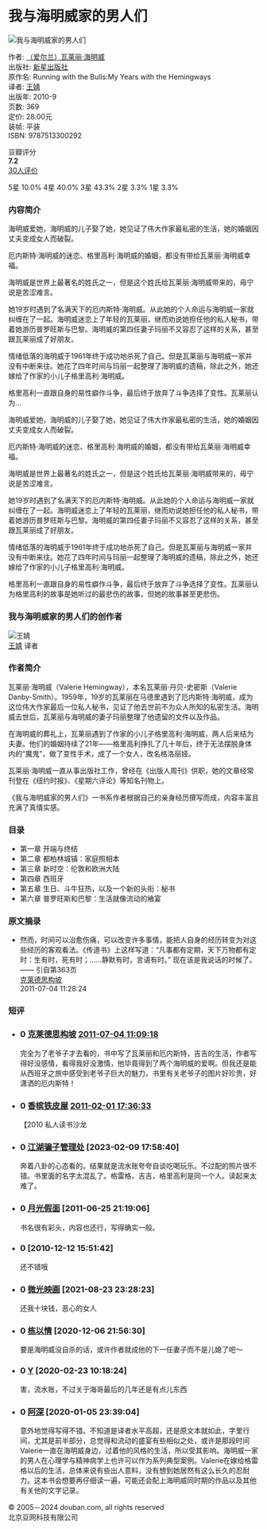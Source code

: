 # 我与海明威家的男人们

![我与海明威家的男人们](https://img1.doubanio.com/view/subject/s/public/s4504868.jpg)

作者: [（爱尔兰）瓦莱丽·海明威](/search/%E7%93%A6%E8%8E%B1%E4%B8%BD%C2%B7%E6%B5%B7%E6%98%8E%E5%A8%81)  
出版社: [新星出版社](https://book.douban.com/press/2643)  
原作名: Running with the Bulls:My Years with the Hemingways  
译者: [王婧](https://book.douban.com/author/250198/)  
出版年: 2010-9  
页数: 369  
定价: 28.00元  
装帧: 平装  
ISBN: 9787513300292  

豆瓣评分  
**7.2**  
[30人评价](comments)

5星 10.0% 4星 40.0% 3星 43.3% 2星 3.3% 1星 3.3%  

### 内容简介

海明威爱她，海明威的儿子娶了她，她见证了伟大作家最私密的生活，她的婚姻因丈夫变成女人而破裂。

厄内斯特·海明威的迷恋、格里高利·海明威的婚姻，都没有带给瓦莱丽·海明威幸福。

海明威是世界上最著名的姓氏之一，但是这个姓氏给瓦莱丽·海明威带来的，毋宁说是苦涩难言。

她19岁时遇到了名满天下的厄内斯特·海明威。从此她的个人命运与海明威一家就纠缠在了一起。海明威迷恋上了年轻的瓦莱丽，继而劝说她担任他的私人秘书，带着她游历普罗旺斯与巴黎。海明威的第四任妻子玛丽不又容忍了这样的关系，甚至跟瓦莱丽成了好朋友。

情绪低落的海明威于1961年终于成功地杀死了自己。但是瓦莱丽与海明威一家并没有中断来往。她花了四年时间与玛丽一起整理了海明威的遗稿，除此之外，她还嫁给了作家的小儿子格里高利·海明威。

格里高利一直跟自身的易性癖作斗争，最后终于放弃了斗争选择了变性。瓦莱丽认为...

海明威爱她，海明威的儿子娶了她，她见证了伟大作家最私密的生活，她的婚姻因丈夫变成女人而破裂。

厄内斯特·海明威的迷恋、格里高利·海明威的婚姻，都没有带给瓦莱丽·海明威幸福。

海明威是世界上最著名的姓氏之一，但是这个姓氏给瓦莱丽·海明威带来的，毋宁说是苦涩难言。

她19岁时遇到了名满天下的厄内斯特·海明威。从此她的个人命运与海明威一家就纠缠在了一起。海明威迷恋上了年轻的瓦莱丽，继而劝说她担任他的私人秘书，带着她游历普罗旺斯与巴黎。海明威的第四任妻子玛丽不又容忍了这样的关系，甚至跟瓦莱丽成了好朋友。

情绪低落的海明威于1961年终于成功地杀死了自己。但是瓦莱丽与海明威一家并没有中断来往。她花了四年时间与玛丽一起整理了海明威的遗稿，除此之外，她还嫁给了作家的小儿子格里高利·海明威。

格里高利一直跟自身的易性癖作斗争，最后终于放弃了斗争选择了变性。瓦莱丽认为格里高利的故事是她听过的最悲伤的故事，但她的故事甚至更悲伤。

### 我与海明威家的男人们的创作者

![王婧](https://img1.doubanio.com/f/vendors/8dd0c794499fe925ae2ae89ee30cd225750457b4/pics/personage-default-medium.png)  
[王婧](https://book.douban.com/author/250198/ "王婧") 译者  

### 作者简介

瓦莱丽·海明威（Valerie Hemingway），本名瓦莱丽·丹贝-史密斯（Valerie Danby-Smith）。1959年，19岁的瓦莱丽在马德里遇到了厄内斯特·海明威，成为这位伟大作家最后一位私人秘书，见证了他去世前不为众人所知的私密生活。海明威去世后，瓦莱丽与海明威的妻子玛丽整理了他遗留的文件以及作品。

在海明威的葬礼上，瓦莱丽遇到了作家的小儿子格里高利·海明威，两人后来结为夫妻。他们的婚姻持续了21年——格里高利挣扎了几十年后，终于无法摆脱身体内的“魔鬼”，做了变性手术，成了一个女人，改名格洛丽娅。

瓦莱丽·海明威一直从事出版社工作，曾经在《出版人周刊》供职，她的文章经常刊登在《纽约时报》、《星期六评论》等知名刊物上。

《我与海明威家的男人们》一书系作者根据自己的亲身经历撰写而成，内容丰富且充满了真情实感。

### 目录

- 第一章 开端与终结
- 第二章 都柏林城镇：家庭照相本
- 第三章 新时空：伦敦和欧洲大陆
- 第四章 西班牙
- 第五章 生日、斗牛狂热，以及一个新的头衔：秘书
- 第六章 普罗旺斯和巴黎：生活就像流动的飨宴

### 原文摘录 

- 然而，时间可以治愈伤痛，可以改变许多事情，能把人自身的经历转变为对这些经历的客观看法。《传道书》上这样写道：“凡事都有定期，天下万物都有定时：生有时，死有时；……静默有时，言语有时。” 现在该是我说话的时候了。  
  —— 引自第363页  
  [克莱德思构坡](https://www.douban.com/people/Kaleidoscope9/)  
  2011-07-04 11:28:24

### 短评

- ### 0 [克莱德思构坡](https://www.douban.com/people/Kaleidoscope9/) [2011-07-04 11:09:18](/comment/410231488)  
  完全为了老爷子才去看的，书中写了瓦莱丽和厄内斯特，吉吉的生活，作者写得好没感情，看得我好没激情，他毕竟得到了两个海明威的爱啊。但我还是能从西班牙之旅中感受到老爷子巨大的魅力，书里有关老爷子的图片好珍贵，好潇洒的厄内斯特！

- ### 0 [香槟铁皮屋](https://www.douban.com/people/mysteries.../) [2011-02-01 17:36:33](/comment/348232049)  
  【2010 私人读书沙龙

- ### 0 [江湖骗子管理处](https://www.douban.com/people/50726776/) [2023-02-09 17:58:40]  
  奔着八卦的心态看的。结果就是流水账夸夸自谈吃喝玩乐。不过配的照片很不错。书里面的名字太混乱了。格雷格，吉吉，格里高利是同一个人。读起来太难了。

- ### 0 [月光假面](https://www.douban.com/people/ygjm/) [2011-06-25 21:19:06]  
  书名很有彩头，内容也还行，写得确实一般。

- ### 0 [2010-12-12 15:51:42]  
  还不错哦

- ### 0 [微光映画](https://www.douban.com/people/197319967/) [2021-08-23 23:28:23]  
  还我十块钱，恶心的女人

- ### 0 [栋以情](https://www.douban.com/people/205118712/) [2020-12-06 21:56:30]  
  要是海明威没自杀的话，或许作者就成他的下一任妻子而不是儿媳了吧～

- ### 0 [Y](https://www.douban.com/people/GenerationY/) [2020-02-23 10:18:24]  
  害，流水账，不过关于海哥最后的几年还是有点儿东西

- ### 0 [阿深](https://www.douban.com/people/49177191/) [2020-01-05 23:39:04]  
  意外地觉得写得不错。不知道是译者水平高超，还是原文本就如此，字里行间，尤其是前半部分，总觉得和流动的盛宴有些相似之处，或许是那段时间Valerie一直在海明威身边，过着他的风格的生活，所以受其影响。海明威一家的男人在心理学与精神病学上也许可以作为系列典型案例。Valerie在嫁给格雷格以后的生活，总体来说有些出人意料，没有想到她居然有这么长久的忍耐力。这本书会想要再仔细读一遍，可能还会配上海明威同时期的作品以及其他有关他的文字记录。

© 2005－2024 douban.com, all rights reserved  
北京豆网科技有限公司 